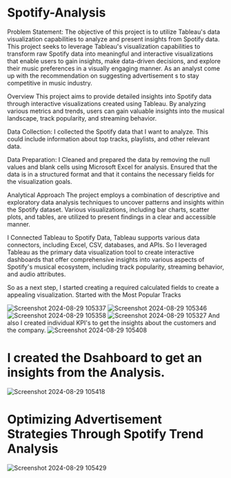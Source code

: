 # Spotify-Analysis
Problem Statement: The objective of this project is to utilize Tableau's data visualization capabilities to analyze and present insights from Spotify data. This project seeks to leverage Tableau's visualization capabilities to transform raw Spotify data into meaningful and interactive visualizations that enable users to gain insights, make data-driven decisions, and explore their music preferences in a visually engaging manner. As an analyst come up with the recommendation on suggesting advertisement s to stay competitive in music industry.

Overview This project aims to provide detailed insights into Spotify data through interactive visualizations created using Tableau. By analyzing various metrics and trends, users can gain valuable insights into the musical landscape, track popularity, and streaming behavior.

Data Collection: I collected the Spotify data that I want to analyze. This could include information about top tracks, playlists, and other relevant data.

Data Preparation: I Cleaned and prepared the data by removing the null values and blank cells using Microsoft Excel for analysis. Ensured that the data is in a structured format and that it contains the necessary fields for the visualization goals.

Analytical Approach The project employs a combination of descriptive and exploratory data analysis techniques to uncover patterns and insights within the Spotify dataset. Various visualizations, including bar charts, scatter plots, and tables, are utilized to present findings in a clear and accessible manner.

I Connected Tableau to Spotify Data, Tableau supports various data connectors, including Excel, CSV, databases, and APIs. So I leveraged Tableau as the primary data visualization tool to create interactive dashboards that offer comprehensive insights into various aspects of Spotify's musical ecosystem, including track popularity, streaming behavior, and audio attributes.

So as a next step, I started creating a required calculated fields to create a appealing visualization. Started with the Most Popular Tracks


![Screenshot 2024-08-29 105337](https://github.com/user-attachments/assets/0cdc3400-e140-49cf-82d1-174258533b9b)
![Screenshot 2024-08-29 105346](https://github.com/user-attachments/assets/318b1d62-a19f-4bae-8e33-31b7cc820ce7)
![Screenshot 2024-08-29 105358](https://github.com/user-attachments/assets/24cdb7b4-ec2e-41a3-ac37-9b37566a48af)
![Screenshot 2024-08-29 105327](https://github.com/user-attachments/assets/0fab06bc-0191-497e-b589-8b4aa634ec50)
And also I created individual KPI's to get the insights about the customers and the company.
![Screenshot 2024-08-29 105408](https://github.com/user-attachments/assets/7f37a79f-2c20-4a86-ac3e-38a6868ab7c3)
# I created the Dsahboard to get an insights from the Analysis.

![Screenshot 2024-08-29 105418](https://github.com/user-attachments/assets/a7bff1b3-e901-4a85-ac93-088cec1f9520)

# Optimizing Advertisement Strategies Through Spotify Trend Analysis
![Screenshot 2024-08-29 105429](https://github.com/user-attachments/assets/011ce3c4-1f11-429a-b50c-debef18ca7d0)






